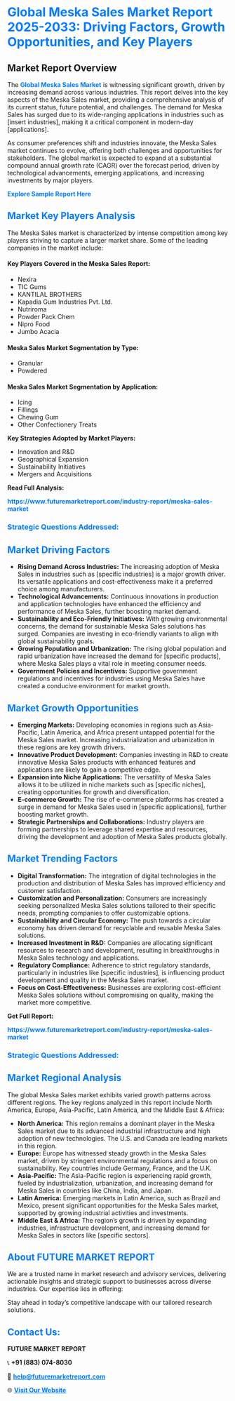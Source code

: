 <h1 style="color: #007BFF;">Global Meska Sales Market Report 2025-2033: Driving Factors, Growth Opportunities, and Key Players</h1>

<section id="overview">
<h2>Market Report Overview</h2>
<p>The <a href="https://www.futuremarketreport.com/industry-report/meska-sales-market" style="color: #007BFF; text-decoration: none;"><strong>Global Meska Sales Market</strong></a> is witnessing significant growth, driven by increasing demand across various industries. This report delves into the key aspects of the Meska Sales market, providing a comprehensive analysis of its current status, future potential, and challenges. The demand for Meska Sales has surged due to its wide-ranging applications in industries such as [insert industries], making it a critical component in modern-day [applications].</p>
<p>As consumer preferences shift and industries innovate, the Meska Sales market continues to evolve, offering both challenges and opportunities for stakeholders. The global market is expected to expand at a substantial compound annual growth rate (CAGR) over the forecast period, driven by technological advancements, emerging applications, and increasing investments by major players.</p>
</section>

<section id="overview">
<p><a href="https://www.futuremarketreport.com/request-sample/reportId=109269" style="color: #007BFF; text-decoration: none;"><strong>Explore Sample Report Here</strong></a></p>
</section>

<section id="key-players">
<h2 style="color: #007BFF;">Market Key Players Analysis</h2>
<p>The Meska Sales market is characterized by intense competition among key players striving to capture a larger market share. Some of the leading companies in the market include:</p>
<h4>Key Players Covered in the Meska Sales Report:</h4>
<ul><li>Nexira</li><li>TIC Gums</li><li>KANTILAL BROTHERS</li><li>Kapadia Gum Industries Pvt. Ltd.</li><li>Nutriroma</li><li>Powder Pack Chem</li><li>Nipro Food</li><li>Jumbo Acacia</li></ul>
<h4>Meska Sales Market Segmentation by Type:</h4>
<ul><li>Granular</li><li>Powdered</li></ul>

<h4>Meska Sales Market Segmentation by Application:</h4>
<ul><li>Icing</li><li>Fillings</li><li>Chewing Gum</li><li>Other Confectionery Treats</li></ul>
<p><strong>Key Strategies Adopted by Market Players:</strong></p>
<ul>
<li>Innovation and R&D</li>
<li>Geographical Expansion</li>
<li>Sustainability Initiatives</li>
<li>Mergers and Acquisitions</li>
</ul>
</section>

<section>
<p><strong>Read Full Analysis: </strong></p><a href="https://www.futuremarketreport.com/industry-report/meska-sales-market" style="color: #007BFF; text-decoration: none;"><strong>https://www.futuremarketreport.com/industry-report/meska-sales-market</strong></a>
<h3 style="color: #007BFF;">Strategic Questions Addressed:</h3>
</section>

<section id="driving-factors">
<h2 style="color: #007BFF;">Market Driving Factors</h2>
<ul>
<li><strong>Rising Demand Across Industries:</strong> The increasing adoption of Meska Sales in industries such as [specific industries] is a major growth driver. Its versatile applications and cost-effectiveness make it a preferred choice among manufacturers.</li>
<li><strong>Technological Advancements:</strong> Continuous innovations in production and application technologies have enhanced the efficiency and performance of Meska Sales, further boosting market demand.</li>
<li><strong>Sustainability and Eco-Friendly Initiatives:</strong> With growing environmental concerns, the demand for sustainable Meska Sales solutions has surged. Companies are investing in eco-friendly variants to align with global sustainability goals.</li>
<li><strong>Growing Population and Urbanization:</strong> The rising global population and rapid urbanization have increased the demand for [specific products], where Meska Sales plays a vital role in meeting consumer needs.</li>
<li><strong>Government Policies and Incentives:</strong> Supportive government regulations and incentives for industries using Meska Sales have created a conducive environment for market growth.</li>
</ul>
</section>

<section id="growth-opportunities">
<h2 style="color: #007BFF;">Market Growth Opportunities</h2>
<ul>
<li><strong>Emerging Markets:</strong> Developing economies in regions such as Asia-Pacific, Latin America, and Africa present untapped potential for the Meska Sales market. Increasing industrialization and urbanization in these regions are key growth drivers.</li>
<li><strong>Innovative Product Development:</strong> Companies investing in R&D to create innovative Meska Sales products with enhanced features and applications are likely to gain a competitive edge.</li>
<li><strong>Expansion into Niche Applications:</strong> The versatility of Meska Sales allows it to be utilized in niche markets such as [specific niches], creating opportunities for growth and diversification.</li>
<li><strong>E-commerce Growth:</strong> The rise of e-commerce platforms has created a surge in demand for Meska Sales used in [specific applications], further boosting market growth.</li>
<li><strong>Strategic Partnerships and Collaborations:</strong> Industry players are forming partnerships to leverage shared expertise and resources, driving the development and adoption of Meska Sales products globally.</li>
</ul>
</section>

<section id="trending-factors">
<h2 style="color: #007BFF;">Market Trending Factors</h2>
<ul>
<li><strong>Digital Transformation:</strong> The integration of digital technologies in the production and distribution of Meska Sales has improved efficiency and customer satisfaction.</li>
<li><strong>Customization and Personalization:</strong> Consumers are increasingly seeking personalized Meska Sales solutions tailored to their specific needs, prompting companies to offer customizable options.</li>
<li><strong>Sustainability and Circular Economy:</strong> The push towards a circular economy has driven demand for recyclable and reusable Meska Sales solutions.</li>
<li><strong>Increased Investment in R&D:</strong> Companies are allocating significant resources to research and development, resulting in breakthroughs in Meska Sales technology and applications.</li>
<li><strong>Regulatory Compliance:</strong> Adherence to strict regulatory standards, particularly in industries like [specific industries], is influencing product development and quality in the Meska Sales market.</li>
<li><strong>Focus on Cost-Effectiveness:</strong> Businesses are exploring cost-efficient Meska Sales solutions without compromising on quality, making the market more competitive.</li>
</ul>
</section>

<section>
<p><strong>Get Full Report: </strong></p><a href="https://www.futuremarketreport.com/industry-report/meska-sales-market" style="color: #007BFF; text-decoration: none;"><strong>https://www.futuremarketreport.com/industry-report/meska-sales-market</strong></a>
<h3 style="color: #007BFF;">Strategic Questions Addressed:</h3>
</section>


<section id="regional-analysis">
<h2 style="color: #007BFF;">Market Regional Analysis</h2>
<p>The global Meska Sales market exhibits varied growth patterns across different regions. The key regions analyzed in this report include North America, Europe, Asia-Pacific, Latin America, and the Middle East & Africa:</p>
<ul>
<li><strong>North America:</strong> This region remains a dominant player in the Meska Sales market due to its advanced industrial infrastructure and high adoption of new technologies. The U.S. and Canada are leading markets in this region.</li>
<li><strong>Europe:</strong> Europe has witnessed steady growth in the Meska Sales market, driven by stringent environmental regulations and a focus on sustainability. Key countries include Germany, France, and the U.K.</li>
<li><strong>Asia-Pacific:</strong> The Asia-Pacific region is experiencing rapid growth, fueled by industrialization, urbanization, and increasing demand for Meska Sales in countries like China, India, and Japan.</li>
<li><strong>Latin America:</strong> Emerging markets in Latin America, such as Brazil and Mexico, present significant opportunities for the Meska Sales market, supported by growing industrial activities and investments.</li>
<li><strong>Middle East & Africa:</strong> The region’s growth is driven by expanding industries, infrastructure development, and increasing demand for Meska Sales in sectors like [specific sectors].</li>
</ul>
</section>

<footer>
<h2 style="color: #007BFF;">About FUTURE MARKET REPORT</h2>
<p>We are a trusted name in market research and advisory services, delivering actionable insights and strategic support to businesses across diverse industries. Our expertise lies in offering:</p>

<p>Stay ahead in today’s competitive landscape with our tailored research solutions.</p>

<h2 style="color: #007BFF;">Contact Us:</h2>
<p><strong>FUTURE MARKET REPORT</strong></p>
<p>📞 <strong>+91 (883) 074-8030</strong></p>
<p>📧 <strong><a href="mailto:help@futuremarketreport.com" style="color: #007BFF;">help@futuremarketreport.com</a></strong></p>
<p>🌐 <strong><a href="https://www.futuremarketreport.com/" style="color: #007BFF;">Visit Our Website</a></strong></p>
</footer>